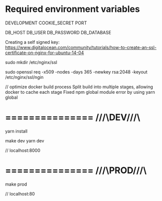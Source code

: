 # Required environment variables

DEVELOPMENT
COOKIE_SECRET
PORT

DB_HOST
DB_USER
DB_PASSWORD
DB_DATABASE

Creating a self signed key:
https://www.digitalocean.com/community/tutorials/how-to-create-an-ssl-certificate-on-nginx-for-ubuntu-14-04

sudo mkdir /etc/nginx/ssl

sudo openssl req -x509 -nodes -days 365 -newkey rsa:2048 -keyout /etc/nginx/ssl/ngin

// optimize docker build process
Split build into multiple stages, allowing docker to cache each stage
Fixed npm global module error by using yarn global

===============
/\/\/\DEV/\/\/\
===============
yarn install

make dev
yarn dev

// localhost:8000

===============
/\/\/\PROD/\/\/\
===============

make prod

// localhost:80
